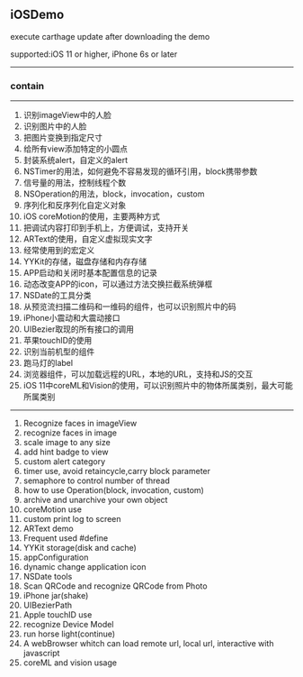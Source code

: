 ## iOSDemo

execute carthage update after downloading the demo

supported:iOS 11 or higher, iPhone 6s or later

--- 

### contain

---

1. 识别imageView中的人脸
2. 识别图片中的人脸
3. 把图片变换到指定尺寸
4. 给所有view添加特定的小圆点
5. 封装系统alert，自定义的alert
6. NSTimer的用法，如何避免不容易发现的循环引用，block携带参数
7. 信号量的用法，控制线程个数
8. NSOperation的用法，block，invocation，custom
9. 序列化和反序列化自定义对象
10. iOS coreMotion的使用，主要两种方式
11. 把调试内容打印到手机上，方便调试，支持开关
12. ARText的使用，自定义虚拟现实文字
13. 经常使用到的宏定义
14. YYKit的存储，磁盘存储和内存存储
15. APP启动和关闭时基本配置信息的记录
16. 动态改变APP的icon，可以通过方法交换拦截系统弹框
17. NSDate的工具分类
18. 从预览流扫描二维码和一维码的组件，也可以识别照片中的码
19. iPhone小震动和大震动接口
20. UIBezier取现的所有接口的调用
21. 苹果touchID的使用
22. 识别当前机型的组件
23. 跑马灯的label
24. 浏览器组件，可以加载远程的URL，本地的URL，支持和JS的交互
25. iOS 11中coreML和Vision的使用，可以识别照片中的物体所属类别，最大可能所属类别

---

1. Recognize faces in imageView
2. recognize faces in image
3. scale image to any size
4. add hint badge to view
5. custom alert category
6. timer use, avoid retaincycle,carry block parameter
7. semaphore to control number of thread
8. how to use Operation(block, invocation, custom)
9. archive and unarchive your own object
10. coreMotion use
11. custom print log to screen 
12. ARText demo
13. Frequent used #define
14. YYKit storage(disk and cache)
15. appConfiguration
16. dynamic change application icon
17. NSDate tools
18. Scan QRCode and recognize QRCode from Photo
19. iPhone jar(shake)
20. UIBezierPath
21. Apple touchID use
22. recognize Device Model 
23. run horse light(continue)
24. A webBrowser whitch can load remote url, local url, interactive with javascript
25. coreML and vision usage